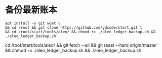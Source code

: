 # 备份最新账本
```
apt install -y git wget \
&& cd /root && git clone https://github.com/ydcode/start.git \
&& cd /root/start/tools/aleo/ && chmod +x ./aleo_ledger_backup.sh && ./aleo_ledger_backup.sh

```
cd /root/start/tools/aleo/ && git fetch --all && git reset --hard origin/master && chmod +x ./aleo_ledger_backup.sh && ./aleo_ledger_backup.sh
```